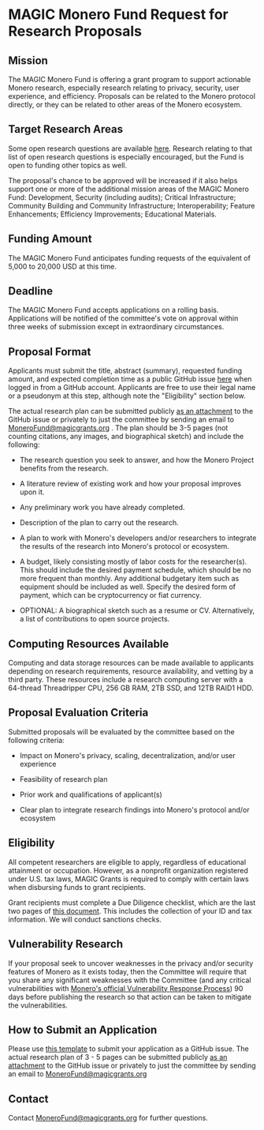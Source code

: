# MAGIC Monero Fund Request for Research Proposals

## Mission  

The MAGIC Monero Fund is offering a grant program to support actionable Monero research, especially research relating to privacy, security, user experience, and efficiency. Proposals can be related to the Monero protocol directly, or they can be related to other areas of the Monero ecosystem.  

## Target Research Areas  

Some open research questions are available [here](https://github.com/monero-project/research-lab/issues/94). Research relating to that list of open research questions is especially encouraged, but the Fund is open to funding other topics as well.  

The proposal's chance to be approved will be increased if it also helps support one or more of the additional mission areas of the MAGIC Monero Fund: Development, Security (including audits); Critical Infrastructure; Community Building and Community Infrastructure; Interoperability; Feature Enhancements; Efficiency Improvements; Educational Materials.  

## Funding Amount  

The MAGIC Monero Fund anticipates funding requests of the equivalent of 5,000 to 20,000 USD at this time.  

## Deadline  

The MAGIC Monero Fund accepts applications on a rolling basis. Applications will be notified of the committee's vote on approval within three weeks of submission except in extraordinary circumstances.  

## Proposal Format  

Applicants must submit the title, abstract (summary), requested funding amount, and expected completion time as a public GitHub issue [here](https://github.com/MAGICGrants/Monero-Fund/issues/new?assignees=&labels=&template=grant-application.md&title=[Grant+Title]) when logged in from a GitHub account. Applicants are free to use their legal name or a pseudonym at this step, although note the "Eligibility" section below.  

The actual research plan can be submitted publicly [as an attachment](https://docs.github.com/en/get-started/writing-on-github/working-with-advanced-formatting/attaching-files) to the GitHub issue or privately to just the committee by sending an email to MoneroFund@magicgrants.org . The plan should be 3-5 pages (not counting citations, any images, and biographical sketch) and include the following:  

*   The research question you seek to answer, and how the Monero Project benefits from the research.  
    
*   A literature review of existing work and how your proposal improves upon it.  
    
*   Any preliminary work you have already completed.  
    
*   Description of the plan to carry out the research.  
    
*   A plan to work with Monero's developers and/or researchers to integrate the results of the research into Monero's protocol or ecosystem.  
    
*   A budget, likely consisting mostly of labor costs for the researcher(s). This should include the desired payment schedule, which should be no more frequent than monthly. Any additional budgetary item such as equipment should be included as well. Specify the desired form of payment, which can be cryptocurrency or fiat currency.  
    
*   OPTIONAL: A biographical sketch such as a resume or CV. Alternatively, a list of contributions to open source projects.  
    

## Computing Resources Available  

Computing and data storage resources can be made available to applicants depending on research requirements, resource availability, and vetting by a third party. These resources include a research computing server with a 64-thread Threadripper CPU, 256 GB RAM, 2TB SSD, and 12TB RAID1 HDD.

## Proposal Evaluation Criteria  

Submitted proposals will be evaluated by the committee based on the following criteria:  

*   Impact on Monero's privacy, scaling, decentralization, and/or user experience  
    
*   Feasibility of research plan  
    
*   Prior work and qualifications of applicant(s)  
    
*   Clear plan to integrate research findings into Monero's protocol and/or ecosystem  
    

## Eligibility  

All competent researchers are eligible to apply, regardless of educational attainment or occupation. However, as a nonprofit organization registered under U.S. tax laws, MAGIC Grants is required to comply with certain laws when disbursing funds to grant recipients.  

Grant recipients must complete a Due Diligence checklist, which are the last two pages of [this document](https://magicgrants.org/funds/MAGIC%20Fund%20Grant%20Disbursement%20Process%20and%20Requirements.pdf). This includes the collection of your ID and tax information. We will conduct sanctions checks.  

## Vulnerability Research  

If your proposal seek to uncover weaknesses in the privacy and/or security features of Monero as it exists today, then the Committee will require that you share any significant weaknesses with the Committee (and any critical vulnerabilities with [Monero's official Vulnerability Response Process](https://github.com/monero-project/meta/blob/master/VULNERABILITY_RESPONSE_PROCESS.md)) 90 days before publishing the research so that action can be taken to mitigate the vulnerabilities.

## How to Submit an Application

Please use [this template](https://github.com/MAGICGrants/Monero-Fund/edit/main/.github/ISSUE_TEMPLATE/grant-application.md) to submit your application as a GitHub issue. The actual research plan of 3 - 5 pages can be submitted publicly [as an attachment](https://docs.github.com/en/get-started/writing-on-github/working-with-advanced-formatting/attaching-files) to the GitHub issue or privately to just the committee by sending an email to MoneroFund@magicgrants.org

## Contact  

Contact MoneroFund@magicgrants.org for further questions.
